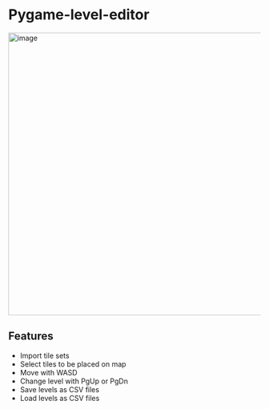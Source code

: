 # Pygame-level-editor

<img width="565" alt="image" src="https://github.com/Ryanrob327/Pygame-level-editor/assets/20897400/0caa4458-ae89-4a77-b547-9eaac76c6989">

## Features

- Import tile sets
- Select tiles to be placed on map
- Move with WASD
- Change level with PgUp or PgDn
- Save levels as CSV files
- Load levels as CSV files
